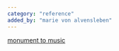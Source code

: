 ```yaml
---
category: "reference"
added_by: "marie von alvensleben"
---
```

[monument to music](https://gehry.getty.edu)

